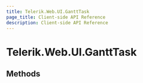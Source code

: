 ```yaml
---
title: Telerik.Web.UI.GanttTask
page_title: Client-side API Reference
description: Client-side API Reference
---
```


# Telerik.Web.UI.GanttTask 

## Methods